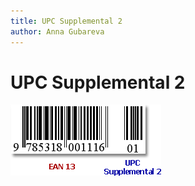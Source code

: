 ```yaml
---
title: UPC Supplemental 2
author: Anna Gubareva
---
```

# UPC Supplemental 2

![](../../../../../images/eurd-win-bar-code-upc-supplemental-2.png)